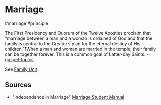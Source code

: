 # Marriage
#marriage 
#principle

The First Presidency and Quorum of the Twelve Apostles proclaim that “marriage between a man and a woman is ordained of God and that the family is central to the Creator’s plan for the eternal destiny of His children.”1When a man and woman are married in the temple, their family can be together forever. This is a common goal of Latter-day Saints. -[gospel-topics](https://www.churchofjesuschrist.org/study/manual/gospel-topics/marriage?lang=eng)

See [Family Unit](/Glossary/Family%20Unit.md)

## Sources
- "Independence in Marriage" [Marriage Student Manual](https://www.churchofjesuschrist.org/study/manual/eternal-marriage-student-manual/independence?lang=eng)